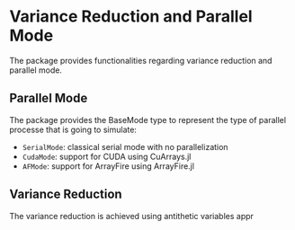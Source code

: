 # Variance Reduction and Parallel Mode

The package provides functionalities regarding variance reduction and parallel mode.

## Parallel Mode
The package provides the BaseMode type to represent the type of parallel processe that is going to simulate:

* `SerialMode`: classical serial mode with no parallelization
* `CudaMode`: support for CUDA using CuArrays.jl
* `AFMode`: support for ArrayFire using ArrayFire.jl


## Variance Reduction
The variance reduction is achieved using antithetic variables appr